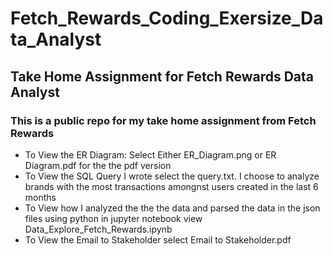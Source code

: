 # Fetch_Rewards_Coding_Exersize_Data_Analyst
## Take Home Assignment for Fetch Rewards Data Analyst

### This is a public repo for my take home assignment from Fetch Rewards

- To View the ER Diagram: Select Either ER_Diagram.png or ER Diagram.pdf for the the pdf version
- To View the SQL Query I wrote select the query.txt. I choose to analyze brands with the most 
  transactions amongnst users created in the last 6 months
- To View how I analyzed the the the data and parsed the data in the json files using python in 
  jupyter notebook view Data_Explore_Fetch_Rewards.ipynb
- To View the Email to Stakeholder select Email to Stakeholder.pdf
